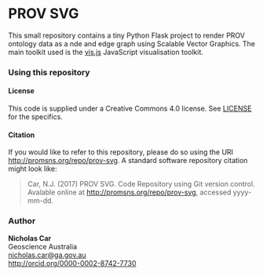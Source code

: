 # PROV SVG

This small repository contains a tiny Python Flask project to render PROV ontology data as a nde and edge graph using Scalable Vector Graphics. The main toolkit used is the [vis.js](http://visjs.org/) JavaScript visualisation toolkit.


### Using this repository

#### License 
This code is supplied under a Creative Commons 4.0 license. See [LICENSE](LICENSE) for the specifics.

#### Citation
If you would like to refer to this repository, please do so using the URI http://promsns.org/repo/prov-svg. A standard software repository citation might look like:

> Car, N.J. (2017) PROV SVG. Code Repository using Git version control. Avalable online at http://promsns.org/repo/prov-svg, accessed yyyy-mm-dd.

### Author
**Nicholas Car**  
Geoscience Australia  
<nicholas.car@ga.gov.au>  
<http://orcid.org/0000-0002-8742-7730>
